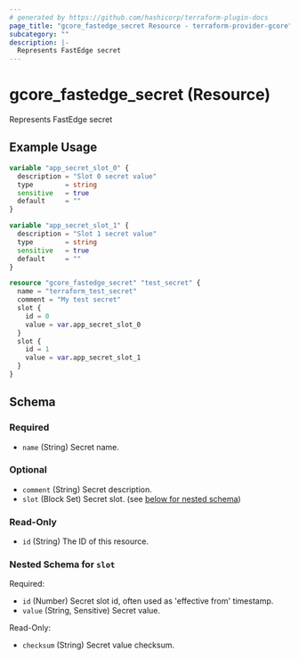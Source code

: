```yaml
---
# generated by https://github.com/hashicorp/terraform-plugin-docs
page_title: "gcore_fastedge_secret Resource - terraform-provider-gcore"
subcategory: ""
description: |-
  Represents FastEdge secret
---
```


# gcore_fastedge_secret (Resource)

Represents FastEdge secret

## Example Usage

```terraform
variable "app_secret_slot_0" {
  description = "Slot 0 secret value"
  type        = string
  sensitive   = true
  default     = ""
}

variable "app_secret_slot_1" {
  description = "Slot 1 secret value"
  type        = string
  sensitive   = true
  default     = ""
}

resource "gcore_fastedge_secret" "test_secret" {
  name = "terraform_test_secret"
  comment = "My test secret"
  slot {
    id = 0
    value = var.app_secret_slot_0
  }
  slot {
    id = 1
    value = var.app_secret_slot_1
  }
}
```

<!-- schema generated by tfplugindocs -->
## Schema

### Required

- `name` (String) Secret name.

### Optional

- `comment` (String) Secret description.
- `slot` (Block Set) Secret slot. (see [below for nested schema](#nestedblock--slot))

### Read-Only

- `id` (String) The ID of this resource.

<a id="nestedblock--slot"></a>
### Nested Schema for `slot`

Required:

- `id` (Number) Secret slot id, often used as 'effective from' timestamp.
- `value` (String, Sensitive) Secret value.

Read-Only:

- `checksum` (String) Secret value checksum.
